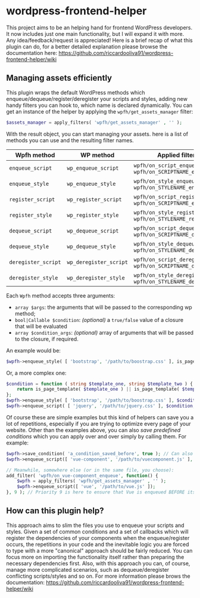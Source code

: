 # wordpress-frontend-helper
This project aims to be an helping hand for frontend WordPress developers. It now includes just one main functionality, 
but I will expand it with more. Any idea/feedback/request is appreciated!
Here is a brief recap of what this plugin can do, for a better detailed explanation please browse the documentation here: 
https://github.com/riccardooliva91/wordpress-frontend-helper/wiki

## Managing assets efficiently
This plugin wraps the default WordPress methods which enqueue/dequeue/register/deregister your scripts and styles, adding 
new handy filters you can hook to, which name is declared dynamically. You can get an instance of the helper by applying 
the `wpfh/get_assets_manager` filter:

```php
$assets_manager = apply_filters( 'wpfh/get_assets_manager' , '' );
```

With the result object, you can start managing your assets. here is a list of methods you can use and the resulting filter
names.

| Wpfh method         | WP method              | Applied filters                                              |
| ------------------- | ---------------------- | ------------------------------------------------------------ |
| `enqueue_script`    | `wp_enqueue_script`    | `wpfh/on_script_enqueue`, `wpfh/on_SCRIPTNAME_enqueue`       |
| `enqueue_style`     | `wp_enqueue_style`     | `wpfh/on_style_enqueue`, `wpfh/on_STYLENAME_enqueue`         |
| `register_script`   | `wp_register_script`   | `wpfh/on_script_register`, `wpfh/on_SCRIPTNAME_enqueue`      |
| `register_style`    | `wp_register_style`    | `wpfh/on_style_register`, `wpfh/on_STYLENAME_register`       |
| `dequeue_script`    | `wp_dequeue_script`    | `wpfh/on_script_dequeue`, `wpfh/on_SCRIPTNAME_dequeue`       |
| `dequeue_style`     | `wp_dequeue_style`     | `wpfh/on_style_dequeue`, `wpfh/on_STYLENAME_dequeue`         |
| `deregister_script` | `wp_deregister_script` | `wpfh/on_script_deregister`, `wpfh/on_SCRIPTNAME_deregister` |
| `deregister_style`  | `wp_deregister_style`  | `wpfh/on_style_deregister`, `wpfh/on_STYLENAME_deregister`   |

Each `Wpfh` method accepts three arguments:
* `array $args`: the arguments that will be passed to the corresponding wp method;
* `bool|Callable $condition`: _(optional)_ a `true/false` value of a closure that will be evaluated
* `array $condition_args`: _(optional)_ array of arguments that will be passed to the closure, if required.

An example would be:

```php
$wpfh->enqueue_style( [ 'bootstrap', '/path/to/boostrap.css' ], is_page_template( 'home' ) );
```

Or, a more complex one:

```php
$condition = function ( string $template_one, string $template_two ) {
    return is_page_template( $template_one ) || is_page_template( $template_two );
};
$wpfh->enqueue_style( [ 'bootstrap', '/path/to/boostrap.css' ], $condition, [ 'home', 'blog' ] );
$wpfh->enqueue_script( [ 'jquery', '/path/to/jquery.css' ], $condition, [ 'who-am-i', 'contacts' ] );
```

Of course these are simple examples but this kind of helpers can save you a lot of repetitions, especially if you are 
trying to optimize every page of your website. Other than the examples above, you can also *save predefined conditions*
which you can apply over and over simply by calling them. For example:

```php
$wpfh->save_condition( 'a_condition_saved_before', true ); // Can also register custom Callables
$wpfh->enqueue_script([ 'vue-component', '/path/to/vuecomponent.js' ], $wpfh->apply_condition( 'a_condition_saved_before' ) );

// Meanwhile, somewhere else (or in the same file, you choose):
add_filter( 'wpfh/on_vue-component_enqueue', function() {
    $wpfh = apply_filters( 'wpfh/get_assets_manager' , '' );
    $wpfh->enqueue_script([ 'vue', '/path/to/vue.js' ]);
}, 9 ); // Priority 9 is here to ensure that Vue is enqueued BEFORE its component
```

## How can this plugin help?
This approach aims to slim the files you use to enqueue your scripts and styles. 
Given a set of common conditions and a set of callbacks which will register the dependencies of your components when 
the enqueue/register occurs, the repetitions in your code and the inevitable logic you are forced to type with a more 
"canonical" approach should be fairly reduced. You can focus more on importing the functionality itself rather than 
preparing the necessary dependencies first. Also, with this approach you can, of course, manage more complicated 
scenarios, such as dequeue/deregister conflicting scripts/styles and so on.
For more information please brows the documentation: https://github.com/riccardooliva91/wordpress-frontend-helper/wiki